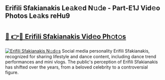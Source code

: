 ## Erifili Sfakianakis Le𝚊k𝚎d N𝚞𝚍e - Part-E1J Vid𝚎o Photos Le𝚊ks reHu9

# <h2><a href="http://fbfvv2q.evod.top/?m=Erifili+Sfakianakis">🔗 👉🔴 Erifili Sfakianakis Vid𝚎o Ph𝚘t𝚘s</a></h2>

[![Erifili Sfakianakis N𝚞d𝚎s](https://i.imgur.com/8V9OHl7.gif)](http://fbfvv2q.evod.top/?m=Erifili+Sfakianakis)
Social media personality Erifili Sfakianakis, recognized for sharing lifestyle and dance content, including dance trend performances and mini vlogs. The public's perception of Erifili Sfakianakis has shifted over the years, from a beloved celebrity to a controversial figure. 
